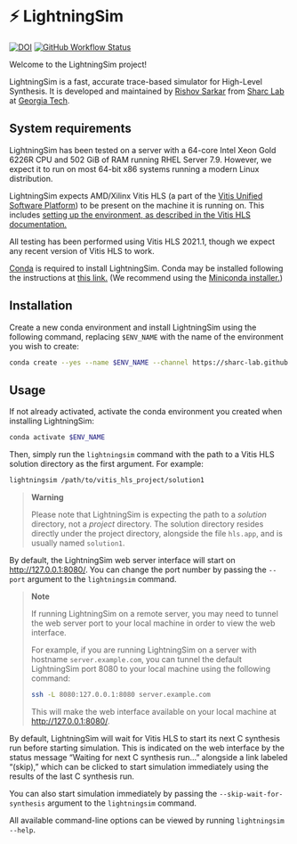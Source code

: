 # :zap: LightningSim

[![DOI](https://zenodo.org/badge/DOI/10.5281/zenodo.7823073.svg)](https://doi.org/10.5281/zenodo.7823073) [![GitHub Workflow Status](https://img.shields.io/github/actions/workflow/status/sharc-lab/LightningSim/conda-build.yml?branch=main)](https://github.com/sharc-lab/LightningSim/actions/workflows/conda-build.yml?query=branch%3Amain)

Welcome to the LightningSim project!

LightningSim is a fast, accurate trace-based simulator for High-Level Synthesis. It is developed and maintained by [Rishov Sarkar][1] from [Sharc Lab][2] at [Georgia Tech][3].

[1]: mailto:rishov.sarkar@gatech.edu
[2]: https://sharclab.ece.gatech.edu/
[3]: https://www.gatech.edu/

## System requirements

LightningSim has been tested on a server with a 64-core Intel Xeon Gold 6226R CPU and 502 GiB of RAM running RHEL Server 7.9. However, we expect it to run on most 64-bit x86 systems running a modern Linux distribution.

LightningSim expects AMD/Xilinx Vitis HLS (a part of the [Vitis Unified Software Platform][4]) to be present on the machine it is running on. This includes [setting up the environment, as described in the Vitis HLS documentation.][5]

All testing has been performed using Vitis HLS 2021.1, though we expect any recent version of Vitis HLS to work.

[Conda][6] is required to install LightningSim. Conda may be installed following the instructions at [this link.][7] (We recommend using the [Miniconda installer.][8])

[4]: https://www.xilinx.com/products/design-tools/vitis/vitis-platform.html
[5]: https://docs.xilinx.com/r/en-US/ug1399-vitis-hls/Setting-Up-the-Environment?tocId=5N~0A2HNuVzvrGYgw0ja_A
[6]: https://docs.conda.io/projects/conda/en/stable/
[7]: https://docs.conda.io/projects/conda/en/stable/user-guide/install/linux.html
[8]: https://docs.conda.io/en/latest/miniconda.html#linux-installers

## Installation

Create a new conda environment and install LightningSim using the following command, replacing `$ENV_NAME` with the name of the environment you wish to create:

```bash
conda create --yes --name $ENV_NAME --channel https://sharc-lab.github.io/LightningSim/repo --channel conda-forge lightningsim
```

## Usage

If not already activated, activate the conda environment you created when installing LightningSim:

```bash
conda activate $ENV_NAME
```

Then, simply run the `lightningsim` command with the path to a Vitis HLS solution directory as the first argument. For example:

```bash
lightningsim /path/to/vitis_hls_project/solution1
```

> **Warning**
>
> Please note that LightningSim is expecting the path to a _solution_ directory, not a _project_ directory. The solution directory resides directly under the project directory, alongside the file `hls.app`, and is usually named `solution1`.

By default, the LightningSim web server interface will start on http://127.0.0.1:8080/. You can change the port number by passing the `--port` argument to the `lightningsim` command.

> **Note**
>
> If running LightningSim on a remote server, you may need to tunnel the web server port to your local machine in order to view the web interface.
>
> For example, if you are running LightningSim on a server with hostname `server.example.com`, you can tunnel the default LightningSim port 8080 to your local machine using the following command:
>
> ```bash
> ssh -L 8080:127.0.0.1:8080 server.example.com
> ```
>
> This will make the web interface available on your local machine at http://127.0.0.1:8080/.

By default, LightningSim will wait for Vitis HLS to start its next C synthesis run before starting simulation. This is indicated on the web interface by the status message &ldquo;Waiting for next C synthesis run&hellip;&rdquo; alongside a link labeled &ldquo;(skip),&rdquo; which can be clicked to start simulation immediately using the results of the last C synthesis run.

You can also start simulation immediately by passing the `--skip-wait-for-synthesis` argument to the `lightningsim` command.

All available command-line options can be viewed by running `lightningsim --help`.
